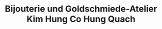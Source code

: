 ---
title: "Bijouterie und Goldschmiede-Atelier Kim Hung Co Hung Quach"
url: /gampel/bijouterie-und-goldschmiede-atelier-kim-hung-co-hung-quach/
shop: Schmuck
---
